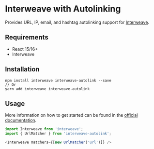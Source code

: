 # Interweave with Autolinking

Provides URL, IP, email, and hashtag autolinking support for
[Interweave](https://github.com/milesj/interweave).

## Requirements

* React 15/16+
* Interweave

## Installation

```
npm install interweave interweave-autolink --save
// Or
yarn add interweave interweave-autolink
```

## Usage

More information on how to get started can be found in the
[official documentation](https://github.com/milesj/interweave#autolinking).

```javascript
import Interweave from 'interweave';
import { UrlMatcher } from 'interweave-autolink';

<Interweave matchers={[new UrlMatcher('url')]} />
```
